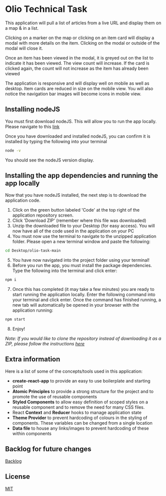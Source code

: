 # Olio Technical Task

This application will pull a list of articles from a live URL and display them on a map & in a list.

Clicking on a marker on the map or clicking on an item card will display a modal with more details on the item. Clicking on the modal or outside of the modal will close it.

Once an item has been viewed in the modal, it is greyed out on the list to indicate it has been viewed. The view count will increase. If the card is clicked again, the count will not increase as the item has already been viewed

The application is responsive and will display well on mobile as well as desktop. Item cards are reduced in size on the mobile view. You will also notice the navigation bar images will become icons in mobile view.

## Installing nodeJS

You must first download nodeJS. This will allow you to run the app locally. Please navigate to this [link](https://nodejs.org/en/download/)

Once you have downloaded and installed nodeJS, you can confirm it is installed by typing the following into your terminal

```bash
node -v
```

You should see the nodeJS version display.

## Installing the app dependencies and running the app locally

Now that you have nodeJS installed, the next step is to download the application code.

1. Click on the green button labeled 'Code' at the top right of the application repository screen.
2. Click 'Download ZIP' (remember where this file was downloaded)
3. Unzip the downloaded file to your Desktop (for easy access). You will now have all of the code used in the application on your PC
4. You must now use the terminal to navigate to the unzipped application folder. Please open a new terminal window and paste the following:

```bash
cd Desktop/olio-task-main
```

5. You have now navigated into the project folder using your terminal!
6. Before you run the app, you must install the package dependencies. Type the following into the terminal and click enter:

```bash
npm i
```

7. Once this has completed (it may take a few minutes) you are ready to start running the application locally. Enter the following command into your terminal and click enter. Once the command has finished running, a new tab will automatically be opened in your browser with the application running:

```bash
npm start
```

8. Enjoy!

_Note: If you would like to clone the repository instead of downloading it as a ZIP, please follow the instructions [here](https://support.atlassian.com/bitbucket-cloud/docs/clone-a-git-repository/)_

## Extra information

Here is a list of some of the concepts/tools used in this application:

- **create-react-app** to provide an easy to use boilerplate and starting point
- **Atomic Principles** to provide a strong structure for the project and to promote the use of reusable components
- **Styled Components** to allow easy definition of scoped styles on a reusable component and to remove the need for many CSS files.
- React **Context** and **Reducer** hooks to manage application state
- **Theme Provider** to prevent hardcoding of colours in the styling of components. These variables can be changed from a single location
- **Data file** to house any links/images to prevent hardcoding of these within components

## Backlog for future changes

[Backlog](https://trello.com/b/4Ev8FTi4/olio-task-future-considerations)

## License

[MIT](https://choosealicense.com/licenses/mit/)
